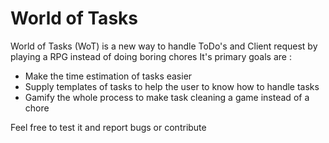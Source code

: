 World of Tasks
===========

World of Tasks (WoT) is a new way to handle ToDo's and Client request by playing a RPG instead of doing boring chores
It's primary goals are :
* Make the time estimation of tasks easier
* Supply templates of tasks to help the user to know how to handle tasks
* Gamify the whole process to make task cleaning a game instead of a chore

Feel free to test it and report bugs or contribute